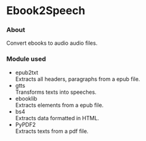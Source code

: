 # Ebook2Speech
### About
Convert ebooks to audio audio files.
### Module used
* epub2txt   
Extracts all headers, paragraphs from a epub file.
* gtts   
Transforms texts into speeches.
* ebooklib  
Extracts elements from a epub file.
* bs4  
Extracts data formatted in HTML.
* PyPDF2  
Extracts texts from a pdf file.
